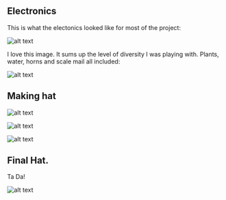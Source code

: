 ## Electronics

This is what the electonics looked like for most of the project:

![alt text](https://cloud.githubusercontent.com/assets/24552220/25816640/8907a498-33d9-11e7-86f7-dc7c830b729c.JPG)


I love this image. It sums up the level of diversity I was playing with. Plants, water, horns and scale mail all included: 


![alt text](https://cloud.githubusercontent.com/assets/24552220/25815759/b7c50058-33d6-11e7-8a36-362813631bd4.JPG)


## Making hat

![alt text](https://cloud.githubusercontent.com/assets/24552220/25817209/80f05582-33db-11e7-8471-b8a06b4130f6.jpg)

![alt text](https://cloud.githubusercontent.com/assets/24552220/25817207/7f32f51a-33db-11e7-8701-9671d859e8b0.jpg)

![alt text](https://cloud.githubusercontent.com/assets/24552220/25817210/822155e6-33db-11e7-9b2e-741a3aa45cd4.jpg)


## Final Hat.

Ta Da!

![alt text](https://cloud.githubusercontent.com/assets/24552220/25816965/afae91c8-33da-11e7-805c-62fced9baf20.jpg)
